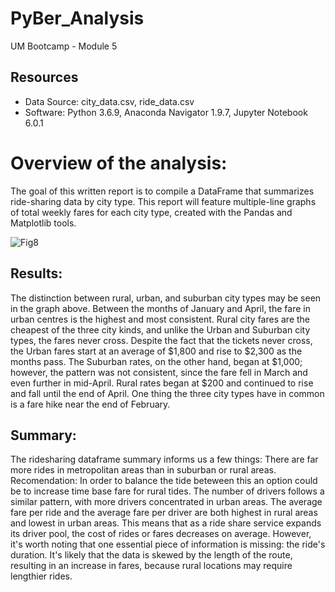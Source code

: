 # PyBer_Analysis
UM Bootcamp - Module 5

## Resources
- Data Source: city_data.csv, ride_data.csv
- Software: Python 3.6.9, Anaconda Navigator 1.9.7, Jupyter Notebook 6.0.1

# Overview of the analysis:
The goal of this written report is to compile a DataFrame that summarizes ride-sharing data by city type. This report will feature multiple-line graphs of total weekly fares for each city type, created with the Pandas and Matplotlib tools.



![Fig8](https://user-images.githubusercontent.com/93852380/145932760-b4f143b3-f798-4e62-90dd-88d5ae82e4ca.png)



## Results:
The distinction between rural, urban, and suburban city types may be seen in the graph above. Between the months of January and April, the fare in urban centres is the highest and most consistent. Rural city fares are the cheapest of the three city kinds, and unlike the Urban and Suburban city types, the fares never cross. Despite the fact that the tickets never cross, the Urban fares start at an average of $1,800 and rise to $2,300 as the months pass. The Suburban rates, on the other hand, began at $1,000; however, the pattern was not consistent, since the fare fell in March and even further in mid-April. Rural rates began at $200 and continued to rise and fall until the end of April. One thing the three city types have in common is a fare hike near the end of February.


## Summary:
 The ridesharing dataframe summary informs us a few things: 
  There are far more rides in metropolitan areas than in suburban or rural areas. Recomendation: In order to balance the tide beteween  this an option could be to increase time base fare for rural tides. The number of drivers follows a similar pattern, with more drivers concentrated in urban areas. The average fare per ride and the average fare per driver are both highest in rural areas and lowest in urban areas. This means that as a ride share service expands its driver pool, the cost of rides or fares decreases on average. However, it's worth noting that one essential piece of information is missing: the ride's duration. It's likely that the data is skewed by the length of the route, resulting in an increase in fares, because rural locations may require lengthier rides.

